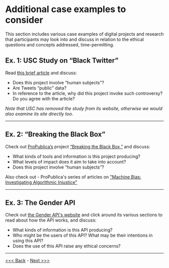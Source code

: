 # Additional case examples to consider

This section includes various case examples of digital projects and research that participants may look into and discuss in relation to the ethical questions and concepts addressed, time-permitting.  

## Ex. 1: USC Study on “Black Twitter”

Read [this brief article](https://io9.gizmodo.com/what-happens-when-scientists-study-black-twitter-1630540515) and discuss:

* Does this project involve “human subjects”?  
* Are Tweets “public” data?  
* In reference to the article, why did this project invoke such controversy? Do you agree with the article?

*Note that USC has removed the study from its website, otherwise we would also examine its site directly too.*

******

## Ex. 2: “Breaking the Black Box” 

Check out [ProPublica’s](https://www.propublica.org/) project [“Breaking the Black Box,”](https://www.propublica.org/article/breaking-the-black-box-what-facebook-knows-about-you) and discuss:

* What kinds of tools and information is this project producing?
* What levels of impact does it aim to take into account?
* Does this project involve “human subjects”?

Also check out - ProPublica's series of articles on ["Machine Bias: Investigating Algorithmic Injustice"](https://www.propublica.org/series/machine-bias/)

******

## Ex. 3: The Gender API

Check out [the Gender API's website](https://gender-api.com/) and click around its various sections to read about how the API works, and discuss:

* What kinds of information is this API producing?
* Who might be the users of this API? What may be their intentions in using this API?
* Does the use of this API raise any ethical concerns?  

******

[<<< Back](range.md) - [Next >>>](resources.md)